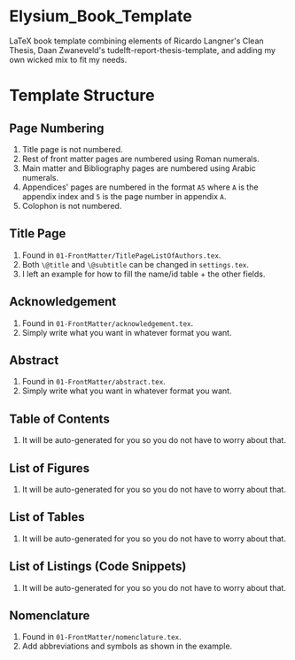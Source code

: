# Elysium_Book_Template
LaTeX book template combining elements of Ricardo Langner's Clean Thesis, Daan Zwaneveld's tudelft-report-thesis-template, and adding my own wicked mix to fit my needs.

# Template Structure

## Page Numbering
1. Title page is not numbered.
2. Rest of front matter pages are numbered using Roman numerals.
3. Main matter and Bibliography pages are numbered using Arabic numerals.
4. Appendices' pages are numbered in the format `A5` where `A` is the appendix index and `5` is the page number in appendix `A`.
5. Colophon is not numbered.

## Title Page
1. Found in `01-FrontMatter/TitlePageListOfAuthors.tex`.
2. Both `\@title` and `\@subtitle` can be changed in `settings.tex`.
3. I left an example for how to fill the name/id table + the other fields.

## Acknowledgement
1. Found in `01-FrontMatter/acknowledgement.tex`.
2. Simply write what you want in whatever format you want.

## Abstract
1. Found in `01-FrontMatter/abstract.tex`.
2. Simply write what you want in whatever format you want.

## Table of Contents
1. It will be auto-generated for you so you do not have to worry about that.

## List of Figures
1. It will be auto-generated for you so you do not have to worry about that.

## List of Tables
1. It will be auto-generated for you so you do not have to worry about that.

## List of Listings (Code Snippets)
1. It will be auto-generated for you so you do not have to worry about that.

## Nomenclature
1. Found in `01-FrontMatter/nomenclature.tex`.
2. Add abbreviations and symbols as shown in the example.

